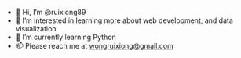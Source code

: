 - 👋 Hi, I’m @ruixiong89
- 👀 I’m interested in learning more about web development, and data visualization
- 🌱 I’m currently learning Python
- 📫 Please reach me at wongruixiong@gmail.com

<!---
ruixiong89/ruixiong89 is a ✨ special ✨ repository because its `README.md` (this file) appears on your GitHub profile.
You can click the Preview link to take a look at your changes.
--->
